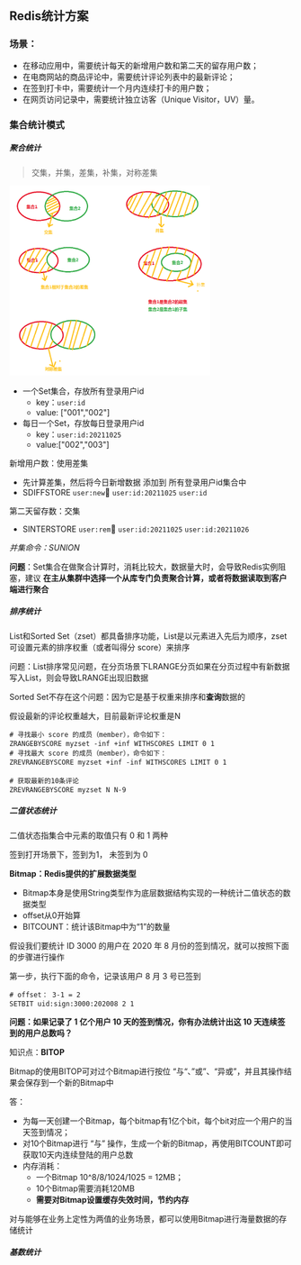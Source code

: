 ## Redis统计方案

### 场景：

- 在移动应用中，需要统计每天的新增用户数和第二天的留存用户数；
- 在电商网站的商品评论中，需要统计评论列表中的最新评论；
- 在签到打卡中，需要统计一个月内连续打卡的用户数；
- 在网页访问记录中，需要统计独立访客（Unique Visitor，UV）量。



### 集合统计模式

##### 聚合统计

> 交集，并集，差集，补集，对称差集

<img src="assets/image-20211026204011952.png" alt="image-20211026204011952" style="zoom:35%;" />



- 一个Set集合，存放所有登录用户id
  - key：`user:id`
  - value: ["001","002"]
- 每日一个Set，存放每日登录用户id
  - key：`user:id:20211025`
  - value:["002","003"]

新增用户数：使用差集

- 先计算差集，然后将今日新增数据 添加到 所有登录用户id集合中
- SDIFFSTORE   `user:new`     `user:id:20211025`    `user:id`

第二天留存数：交集

- SINTERSTORE   `user:rem`     `user:id:20211025`    `user:id:20211026`

*并集命令：SUNION*

**问题**：Set集合在做聚合计算时，消耗比较大，数据量大时，会导致Redis实例阻塞，建议 **在主从集群中选择一个从库专门负责聚合计算，或者将数据读取到客户端进行聚合**



##### 排序统计

List和Sorted Set（zset）都具备排序功能，List是以元素进入先后为顺序，zset可设置元素的排序权重（或者叫得分 score）来排序

问题：List排序常见问题，在分页场景下LRANGE分页如果在分页过程中有新数据写入List，则会导致LRANGE出现旧数据

Sorted Set不存在这个问题：因为它是基于权重来排序和**查询**数据的

假设最新的评论权重越大，目前最新评论权重是N

```shell
# 寻找最小 score 的成员（member），命令如下：
ZRANGEBYSCORE myzset -inf +inf WITHSCORES LIMIT 0 1
# 寻找最大 score 的成员（member），命令如下：
ZREVRANGEBYSCORE myzset +inf -inf WITHSCORES LIMIT 0 1

# 获取最新的10条评论
ZREVRANGEBYSCORE myzset N N-9
```



##### 二值状态统计

二值状态指集合中元素的取值只有 0 和 1 两种

签到打开场景下，签到为1， 未签到为 0

**Bitmap：Redis提供的扩展数据类型**

- Bitmap本身是使用String类型作为底层数据结构实现的一种统计二值状态的数据类型
- offset从0开始算
- BITCOUNT：统计该Bitmap中为“1”的数量

假设我们要统计 ID 3000 的用户在 2020 年 8 月份的签到情况，就可以按照下面的步骤进行操作

第一步，执行下面的命令，记录该用户 8 月 3 号已签到

```shell
# offset： 3-1 = 2 
SETBIT uid:sign:3000:202008 2 1 
```



**问题：如果记录了 1 亿个用户 10 天的签到情况，你有办法统计出这 10 天连续签到的用户总数吗？**

知识点：**BITOP**

Bitmap的使用BITOP可对过个Bitmap进行按位 “与“、”或”、“异或”，并且其操作结果会保存到一个新的Bitmap中

答：

- 为每一天创建一个Bitmap，每个bitmap有1亿个bit，每个bit对应一个用户的当天签到情况；
- 对10个Bitmap进行 “与” 操作，生成一个新的Bitmap，再使用BITCOUNT即可获取10天内连续登陆的用户总数
- 内存消耗：
  - 一个Bitmap 10^8/8/1024/1025 = 12MB；
  - 10个Bitmap需要消耗120MB
  - **需要对Bitmap设置缓存失效时间，节约内存**

对与能够在业务上定性为两值的业务场景，都可以使用Bitmap进行海量数据的存储统计



##### 基数统计

